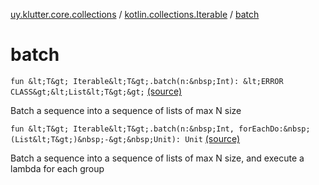 [uy.klutter.core.collections](../index.md) / [kotlin.collections.Iterable](index.md) / [batch](.)


# batch

`fun &lt;T&gt; Iterable&lt;T&gt;.batch(n:&nbsp;Int): &lt;ERROR CLASS&gt;&lt;List&lt;T&gt;&gt;` [(source)](https://github.com/kohesive/klutter/blob/master/core-jdk6/src/main/kotlin/uy/klutter/core/common/CollectionsBatching.kt#L14)

Batch a sequence into a sequence of lists of max N size



`fun &lt;T&gt; Iterable&lt;T&gt;.batch(n:&nbsp;Int, forEachDo:&nbsp;(List&lt;T&gt;)&nbsp;-&gt;&nbsp;Unit): Unit` [(source)](https://github.com/kohesive/klutter/blob/master/core-jdk6/src/main/kotlin/uy/klutter/core/common/CollectionsBatching.kt#L28)

Batch a sequence into a sequence of lists of max N size, and execute a lambda for each group



